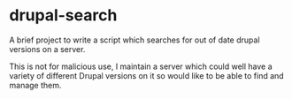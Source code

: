 # drupal-search
A brief project to write a script which searches for out of date drupal versions on a server.

This is not for malicious use, I maintain a server which could well have a variety of different Drupal versions on it so would like to be able to find and manage them.
